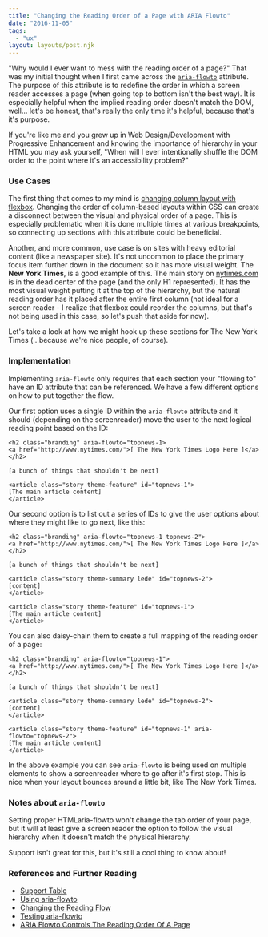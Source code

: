 ```yaml
---
title: "Changing the Reading Order of a Page with ARIA Flowto"
date: "2016-11-05"
tags:
  - "ux"
layout: layouts/post.njk
---
```


"Why would I ever want to mess with the reading order of a page?" That was my initial thought when I first came across the [`aria-flowto`](https://www.w3.org/TR/wai-aria-practices-1.1/#relations_flowto) attribute. The purpose of this attribute is to redefine the order in which a screen reader accesses a page (when going top to bottom isn't the best way). It is especially helpful when the implied reading order doesn't match the DOM, well... let's be honest, that's really the only time it's helpful, because that's it's purpose.

If you're like me and you grew up in Web Design/Development with Progressive Enhancement and knowing the importance of hierarchy in your HTML you may ask yourself, "When will I ever intentionally shuffle the DOM order to the point where it's an accessibility problem?"

### Use Cases

The first thing that comes to my mind is [changing column layout with flexbox](https://developer.mozilla.org/en-US/docs/Web/CSS/order). Changing the order of column-based layouts within CSS can create a disconnect between the visual and physical order of a page. This is especially problematic when it is done multiple times at various breakpoints, so connecting up sections with this attribute could be beneficial.

Another, and more common, use case is on sites with heavy editorial content (like a newspaper site). It's not uncommon to place the primary focus item further down in the document so it has more visual weight. The **New York Times**, is a good example of this. The main story on [nytimes.com](http://www.nytimes.com/) is in the dead center of the page (and the only H1 represented). It has the most visual weight putting it at the top of the hierarchy, but the natural reading order has it placed after the entire first column (not ideal for a screen reader - I realize that flexbox could reorder the columns, but that's not being used in this case, so let's push that aside for now).

Let's take a look at how we might hook up these sections for The New York Times (...because we're nice people, of course).

### Implementation

Implementing `aria-flowto` only requires that each section your "flowing to" have an ID attribute that can be referenced. We have a few different options on how to put together the flow.

Our first option uses a single ID within the `aria-flowto` attribute and it should (depending on the screenreader) move the user to the next logical reading point based on the ID:

```
<h2 class="branding" aria-flowto="topnews-1>
<a href="http://www.nytimes.com/">[ The New York Times Logo Here ]</a>
</h2>

[a bunch of things that shouldn't be next]

<article class="story theme-feature" id="topnews-1">
[The main article content]
</article>
```

Our second option is to list out a series of IDs to give the user options about where they might like to go next, like this:

```
<h2 class="branding" aria-flowto="topnews-1 topnews-2">
<a href="http://www.nytimes.com/">[ The New York Times Logo Here ]</a>
</h2>

[a bunch of things that shouldn't be next]

<article class="story theme-summary lede" id="topnews-2">
[content]
</article>

<article class="story theme-feature" id="topnews-1">
[The main article content]
</article>
```

You can also daisy-chain them to create a full mapping of the reading order of a page:

```
<h2 class="branding" aria-flowto="topnews-1">
<a href="http://www.nytimes.com/">[ The New York Times Logo Here ]</a>
</h2>

[a bunch of things that shouldn't be next]

<article class="story theme-summary lede" id="topnews-2">
[content]
</article>

<article class="story theme-feature" id="topnews-1" aria-flowto="topnews-2">
[The main article content]
</article>
```

In the above example you can see `aria-flowto` is being used on multiple elements to show a screenreader where to go after it's first stop. This is nice when your layout bounces around a little bit, like The New York Times.

### Notes about `aria-flowto`

Setting proper HTMLaria-flowto won't change the tab order of your page, but it will at least give a screen reader the option to follow the visual hierarchy when it doesn't match the physical hierarchy.

Support isn't great for this, but it's still a cool thing to know about!

### References and Further Reading

- [Support Table](http://wps.pearsoned.com/WAI_ARIA_Testing/235/60309/15439152.cw/index.html)
- [Using aria-flowto](https://www.w3.org/WAI/GL/wiki/Using_aria-flowto)
- [Changing the Reading Flow](https://www.w3.org/TR/wai-aria-practices-1.1/#relations_flowto)
- [Testing aria-flowto](http://3needs.org/en/testing/code/aria-flowto.html)
- [ARIA Flowto Controls The Reading Order Of A Page](https://developer.yahoo.com/blogs/ydn/aria-flowto-controls-reading-order-page-53436.html)
